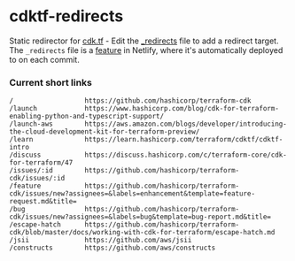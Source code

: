 # cdktf-redirects

Static redirector for [cdk.tf](http://cdk.tf) - Edit the [_redirects](./_redirects) file to add a redirect target. The `_redirects` file is a [feature](https://docs.netlify.com/routing/redirects/#syntax-for-the-redirects-file) in Netlify, where it's automatically deployed to on each commit.

### Current short links

```
/                  https://github.com/hashicorp/terraform-cdk
/launch            https://www.hashicorp.com/blog/cdk-for-terraform-enabling-python-and-typescript-support/
/launch-aws        https://aws.amazon.com/blogs/developer/introducing-the-cloud-development-kit-for-terraform-preview/
/learn             https://learn.hashicorp.com/terraform/cdktf/cdktf-intro
/discuss           https://discuss.hashicorp.com/c/terraform-core/cdk-for-terraform/47
/issues/:id        https://github.com/hashicorp/terraform-cdk/issues/:id
/feature           https://github.com/hashicorp/terraform-cdk/issues/new?assignees=&labels=enhancement&template=feature-request.md&title=
/bug               https://github.com/hashicorp/terraform-cdk/issues/new?assignees=&labels=bug&template=bug-report.md&title=
/escape-hatch      https://github.com/hashicorp/terraform-cdk/blob/master/docs/working-with-cdk-for-terraform/escape-hatch.md
/jsii              https://github.com/aws/jsii
/constructs        https://github.com/aws/constructs
```
